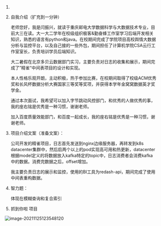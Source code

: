 1. 

2. 自我介绍（扩充到一分钟）

   老师您好，我是闫振兴，就读于重庆邮电大学数据科学与大数据技术专业，目前大三在读。大一大二学年在校级组织极客&勤奋蜂工作室学习后端开发相关知识，熟悉的语言有python和java。在校期间完成了学院项目高校舆情大数据分析与监控平台，以及自己接的一些外包，期间担任了计算机学院CSA云行工作室室长，负责培训学员后端知识。

   大二暑假在北京多贝云数据部门实习，主要负责对日志的收集和展示，期间完成了”精雀“中间表项目的设计和实现。

   本人性格乐观开朗，主动积极，热于参加比赛，在校期间取得了校级ACM优秀奖和长风杯数据分析大赛国家三等奖等奖项，并获得本学年金窝窝数据英才奖学金。

   通过本次面试，我希望可以加入字节跳动风控部门，和优秀的人做优秀的事，我的座右铭是优秀是一种习惯，谢谢老师。

   

   

   加入百度质量效能部门，和百度一起成长，我的座右铭是优秀是一种习惯，谢谢老师。

   

   

   

3. 项目介绍文案（准备文案）：

   公司开发的精雀项目，日志首先发送到nginx边缘服务器，再转发到k8s datacenter集群中，然后启两个以上的pod实现高可用和热更新，datacenter根据model定义的将数据放入kafka特定的topic中，日志消费者会消费kafka中的数据。消费完数据之后，offset增加。

   我主要负责日志的展示和监控，使用的BI工具为redash-api，期间完成了使用中间表重构数据。

   

4. 智力题：

   体现在模糊查询和复合索引

5. 抓到你啦 项目

​	![image-20211125123548120](https://i.loli.net/2021/11/25/Pzp2dTOUxLE5WMt.png)

